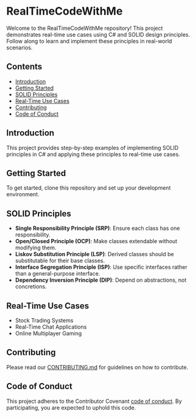 # RealTimeCodeWithMe

Welcome to the RealTimeCodeWithMe repository! This project demonstrates real-time use cases using C# and SOLID design principles. Follow along to learn and implement these principles in real-world scenarios.

## Contents
- [Introduction](#introduction)
- [Getting Started](#getting-started)
- [SOLID Principles](#solid-principles)
- [Real-Time Use Cases](#real-time-use-cases)
- [Contributing](#contributing)
- [Code of Conduct](#code-of-conduct)

## Introduction
This project provides step-by-step examples of implementing SOLID principles in C# and applying these principles to real-time use cases.

## Getting Started
To get started, clone this repository and set up your development environment.

## SOLID Principles
- **Single Responsibility Principle (SRP)**: Ensure each class has one responsibility.
- **Open/Closed Principle (OCP)**: Make classes extendable without modifying them.
- **Liskov Substitution Principle (LSP)**: Derived classes should be substitutable for their base classes.
- **Interface Segregation Principle (ISP)**: Use specific interfaces rather than a general-purpose interface.
- **Dependency Inversion Principle (DIP)**: Depend on abstractions, not concretions.

## Real-Time Use Cases
- Stock Trading Systems
- Real-Time Chat Applications
- Online Multiplayer Gaming

## Contributing
Please read our [CONTRIBUTING.md](CONTRIBUTING.md) for guidelines on how to contribute.

## Code of Conduct
This project adheres to the Contributor Covenant [code of conduct](CODE_OF_CONDUCT.md). By participating, you are expected to uphold this code.
